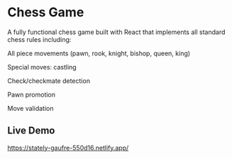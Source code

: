 # Chess Game

A fully functional chess game built with React that implements all standard chess rules including:

All piece movements (pawn, rook, knight, bishop, queen, king)

Special moves: castling

Check/checkmate detection

Pawn promotion

Move validation

## Live Demo

https://stately-gaufre-550d16.netlify.app/
